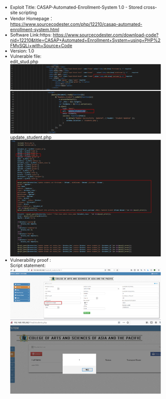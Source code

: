 * Exploit Title: CASAP-Automated-Enrollment-System 1.0 - Stored cross-site scripting   
* Vendor Homepage： https://www.sourcecodester.com/php/12210/casap-automated-enrollment-system.html  
* Software Link:https: https://www.sourcecodester.com/download-code?nid=12210&title=CASAP+Automated+Enrollment+System+using+PHP%2FMySQLi+with+Source+Code  
* Version: 1.0  
* Vulnerable file:  
edit_stud.php  
![image](https://github.com/BigTiger2020/CASAP-Automated-Enrollment-System/blob/main/edit_stud-xss.png)  
![image](https://github.com/BigTiger2020/CASAP-Automated-Enrollment-System/blob/main/edit_stud-xss-2.png)  
update_student.php  
![image](https://github.com/BigTiger2020/CASAP-Automated-Enrollment-System/blob/main/update_student.png)  
* Vulnerability proof :    
Script statement:  
![image](https://github.com/BigTiger2020/CASAP-Automated-Enrollment-System/blob/main/stxss.png)
![image](https://github.com/BigTiger2020/CASAP-Automated-Enrollment-System/blob/main/xss.png)
